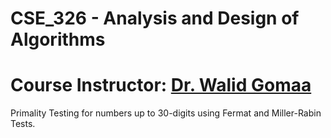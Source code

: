 # CSE_326 - Analysis and Design of Algorithms
# Course Instructor: [Dr. Walid Gomaa](https://academic-profile.ejust.edu.eg/profile/W-Gomaa#personal_info)
Primality Testing for numbers up to 30-digits using Fermat and Miller-Rabin Tests. 
